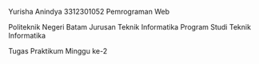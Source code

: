Yurisha Anindya
3312301052
Pemrograman Web

Politeknik Negeri Batam
Jurusan Teknik Informatika
Program Studi Teknik Informatika

Tugas Praktikum Minggu ke-2
